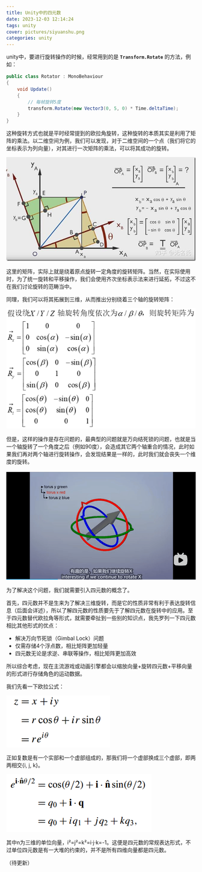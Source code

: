 ```yaml
---
title: Unity中的四元数
date: 2023-12-03 12:14:24
tags: unity
cover: pictures/siyuanshu.png
categories: unity
---
```


unity中，要进行旋转操作的时候，经常用到的是 **`Transform.Rotate`** 的方法，例如：

```c#
public class Rotator : MonoBehaviour
{
    void Update()
    {
        // 每帧旋转5度
        transform.Rotate(new Vector3(0, 5, 0) * Time.deltaTime);
    }
}
```

这种旋转方式也就是平时经常提到的欧拉角旋转，这种旋转的本质其实是利用了矩阵的乘法。以二维空间为例，我们可以发现，对于二维空间的一个点（我们将它的坐标表示为列向量），对其进行一次矩阵的乘法，可以将其成功的旋转。

![](Unity中的四元数/1.jpg "")

这里的矩阵，实际上就是绕着原点旋转一定角度的旋转矩阵。当然，在实际使用时，为了统一旋转和平移操作，我们会使用齐次坐标表示法来进行延拓，不过这不在我们讨论旋转的范畴当中。

同理，我们可以将其拓展到三维，从而推出分别绕着三个轴的旋转矩阵：

![](Unity中的四元数/2.png "")

但是，这样的操作是存在问题的，最典型的问题就是万向结死锁的问题，也就是当一个轴旋转了一个角度之后（例如90度），会造成其它两个轴重合的情况，此时如果我们再对两个轴进行旋转操作，会发现结果是一样的，此时我们就会丧失一个维度的旋转。

![](Unity中的四元数/3.gif "")

为了解决这个问题，我们就需要引入四元数的概念了。

首先，四元数并不是生来为了解决三维旋转，而是它的性质非常有利于表达旋转信息（后面会详述），所以了解四元数的性质要先于了解四元数在旋转中的应用。至于四元数替代欧拉角等形式，就需要牵扯到一些别的知识点，我先罗列一下四元数相比其他形式的优点：

- 解决万向节死锁（Gimbal Lock）问题
- 仅需存储4个浮点数，相比矩阵更加轻量
- 四元数无论是求逆、串联等操作，相比矩阵更加高效

所以综合考虑，现在主流游戏或动画引擎都会以缩放向量+旋转四元数+平移向量的形式进行存储角色的运动数据。

我们先看一下欧拉公式：

![](Unity中的四元数/4.png "")

 正如复数是有一个实部和一个虚部组成的，那我们将一个虚部换成三个虚部，即两两相交{i, j, k}。 

![](Unity中的四元数/5.png "")

 其中n为三维的单位向量，i²=j²=k²=i·j·k=-1。这便是四元数的常规表达形式，不过单位四元数是有一大堆的约束的，并不是所有四维向量都是四元数。 

（待更新）
